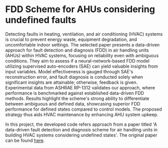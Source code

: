 # FDD Scheme for AHUs considering undefined faults

Detecting faults in heating, ventilation, and air conditioning (HVAC) systems is crucial to prevent energy waste, equipment degradation, and uncomfortable indoor settings. The selected paper presents a data-driven approach for fault detection and diagnosis (FDD) in air handling units (AHUs) within HVAC systems, focusing on reliability even with ambiguous conditions. They aim to assess if a neural-network-based FDD model utilizing supervised auto-encoders (SAE) can yield valuable insights from input variables. Model effectiveness is gauged through SAE's reconstruction error, and fault diagnosis is conducted solely when significant insights are attainable; otherwise, feedback is given. Experimental data from ASHRAE RP-1312 validates our approach, where performance is benchmarked against established data-driven FDD methods. Results highlight the scheme's strong ability to differentiate between ambiguous and defined data, showcasing superior FDD performance for defined states compared to control models. The proposed strategy thus aids HVAC maintenance by enhancing AHU system upkeep.

In this project, the developed code refers approach from a paper titled 'A data-driven fault detection and diagnosis scheme for air handling units in building HVAC systems considering undefined states'. The original paper can be found [here](https://www.sciencedirect.com/science/article/pii/S2352710220337438).
